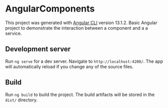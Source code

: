 # AngularComponents

This project was generated with [Angular CLI](https://github.com/angular/angular-cli) version 13.1.2.
Basic Angular project to demonstrate the interaction between a component and a a service.

## Development server

Run `ng serve` for a dev server. Navigate to `http://localhost:4200/`. The app will automatically reload if you change any of the source files.

## Build

Run `ng build` to build the project. The build artifacts will be stored in the `dist/` directory.
